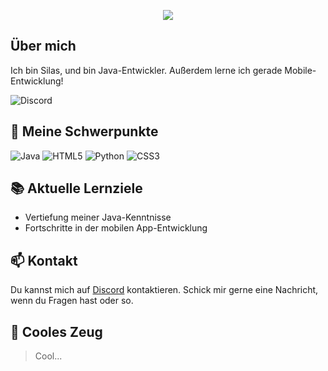 <p align="center">
    <img src="https://readme-typing-svg.herokuapp.com/?font=Righteous&size=35&center=true&vCenter=true&width=500&height=70&duration=4000&lines=Hallo!+👋;+Ich+bin+✗+Silas+✗;" />
</p>

## Über mich

Ich bin Silas, und bin Java-Entwickler. Außerdem lerne ich gerade Mobile-Entwicklung!

![Discord](https://img.shields.io/discord/1153383158461501570?style=for-the-badge&logo=discord&logoColor=white&label=Discord&labelColor=gray&color=%23c0c0c0%09&link=https%3A%2F%2Fdsc.gg%2Fmachor)


## 🔧 Meine Schwerpunkte
![Java](https://img.shields.io/badge/java-%23ED8B00.svg?style=for-the-badge&logo=java&logoColor=white) ![HTML5](https://img.shields.io/badge/html5-%23E34F26.svg?style=for-the-badge&logo=html5&logoColor=white) ![Python](https://img.shields.io/badge/python-3670A0?style=for-the-badge&logo=python&logoColor=ffdd54) ![CSS3](https://img.shields.io/badge/css3-%231572B6.svg?style=for-the-badge&logo=css3&logoColor=white)


## 📚 Aktuelle Lernziele

- Vertiefung meiner Java-Kenntnisse
- Fortschritte in der mobilen App-Entwicklung

## 📫 Kontakt

Du kannst mich auf [Discord](https://dsc.gg/machor) kontaktieren. Schick mir gerne eine Nachricht, wenn du Fragen hast oder so.

## 🚀 Cooles Zeug

> Cool...
